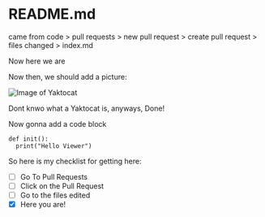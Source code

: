 # README.md

came from code > pull requests > new pull request > create pull request > files changed > index.md

Now here we are

Now then, we should add a picture:

![Image of Yaktocat](https://octodex.github.com/images/yaktocat.png)

Dont knwo what a Yaktocat is, anyways, Done!

Now gonna add a code block

```
def init():
  print("Hello Viewer")
```

So here is my checklist for getting here:

- [ ] Go To Pull Requests
- [ ] Click on the Pull Request
- [ ] Go to the files edited
- [X] Here you are!
